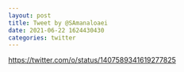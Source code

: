 ```yaml
--- 
layout: post 
title: Tweet by @SAmanaloaei 
date: 2021-06-22 1624430430 
categories: twitter 
--- 
```

https://twitter.com/o/status/1407589341619277825